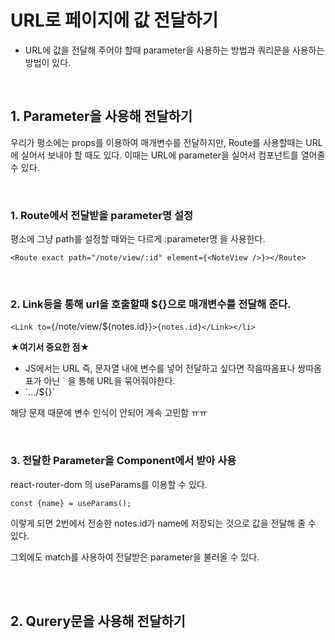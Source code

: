 # URL로 페이지에 값 전달하기
- URL에 값을 전달해 주어야 할때 parameter을 사용하는 방법과 쿼리문을 사용하는 방법이 있다.

<br/>

## 1. Parameter을 사용해 전달하기

우리가 평소에는 props를 이용하여 매개변수를 전달하지만, Route를 사용할때는 URL에 실어서 보내야 할 때도 있다.
이때는 URL에 parameter을 실어서 컴포넌트를 열어줄 수 있다.

<br/>

### 1. Route에서 전달받을 parameter명 설정

평소에 그냥 path를 설정할 때와는 다르게 :parameter명 을 사용한다.

`<Route exact path="/note/view/:id" element={<NoteView />}></Route>`

<br/>

### 2. Link등을 통해 url을 호출할때 ${}으로 매개변수를 전달해 준다.

`<Link to={`/note/view/${notes.id}`}>{notes.id}</Link></li>`

**★여기서 중요한 점★**
- JS에서는 URL 즉, 문자열 내에 변수를 넣어 전달하고 싶다면 작음따옴표나 쌍따옴표가 아닌 ` 을 통해 URL을 묶어줘야한다.
- \`.../${}`

해당 문제 때문에 변수 인식이 안되어 계속 고민함 ㅠㅠ

<br/>

### 3. 전달한 Parameter을 Component에서 받아 사용

react-router-dom 의 useParams를 이용할 수 있다.

`const {name} = useParams();`

이렇게 되면 2번에서 전송한 notes.id가 name에 저장되는 것으로 값을 전달해 줄 수 있다.

그외에도 match를 사용하여 전달받은 parameter을 불러올 수 있다.

<br/><br/>

## 2. Qurery문을 사용해 전달하기



